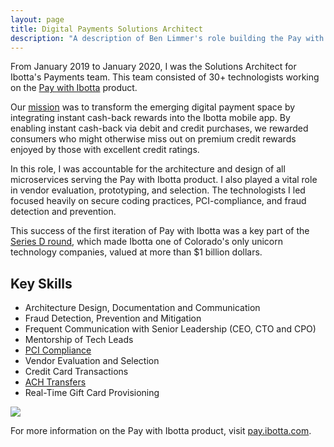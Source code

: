 ```yaml
---
layout: page
title: Digital Payments Solutions Architect
description: "A description of Ben Limmer's role building the Pay with Ibotta product."
---
```


From January 2019 to January 2020, I was the Solutions Architect for Ibotta's Payments team. This team consisted of 30+
technologists working on the [Pay with Ibotta](https://pay.ibotta.com) product.

Our
[mission](https://www.prnewswire.com/news-releases/ibotta-poised-to-transform-digital-payments-as-it-becomes-colorados-latest-tech-unicorn-300896945.html)
was to transform the emerging digital payment space by integrating instant cash-back rewards into the Ibotta mobile app.
By enabling instant cash-back via debit and credit purchases, we rewarded consumers who might otherwise miss out on
premium credit rewards enjoyed by those with excellent credit ratings.

In this role, I was accountable for the architecture and design of all microservices serving the Pay with Ibotta
product. I also played a vital role in vendor evaluation, prototyping, and selection. The technologists I led focused
heavily on secure coding practices, PCI-compliance, and fraud detection and prevention.

This success of the first iteration of Pay with Ibotta was a key part of the
[Series D round](https://news.crunchbase.com/news/in-app-coupon-company-ibotta-raises-series-d-becomes-first-tech-unicorn-in-colorado/),
which made Ibotta one of Colorado's only unicorn technology companies, valued at more than \$1 billion dollars.

## Key Skills

- Architecture Design, Documentation and Communication
- Fraud Detection, Prevention and Mitigation
- Frequent Communication with Senior Leadership (CEO, CTO and CPO)
- Mentorship of Tech Leads
- [PCI Compliance](https://www.pcisecuritystandards.org/)
- Vendor Evaluation and Selection
- Credit Card Transactions
- [ACH Transfers](https://en.wikipedia.org/wiki/Automated_clearing_house)
- Real-Time Gift Card Provisioning

<div class='center mt-5 mb-5'>
  <img src="{{ site.base_url }}/{% ministamp _images/portfolio/ibotta/pwi.png assets/images/pages/portfolio/ibotta/pwi.png %}">
</div>

For more information on the Pay with Ibotta product, visit [pay.ibotta.com](https://pay.ibotta.com).
